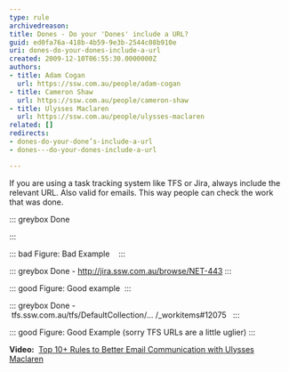 ```yaml
---
type: rule
archivedreason: 
title: Dones - Do your 'Dones' include a URL?
guid: ed0fa76a-418b-4b59-9e3b-2544c08b910e
uri: dones-do-your-dones-include-a-url
created: 2009-12-10T06:55:30.0000000Z
authors:
- title: Adam Cogan
  url: https://ssw.com.au/people/adam-cogan
- title: Cameron Shaw
  url: https://ssw.com.au/people/cameron-shaw
- title: Ulysses Maclaren
  url: https://ssw.com.au/people/ulysses-maclaren
related: []
redirects:
- dones-do-your-done’s-include-a-url
- dones---do-your-dones-include-a-url

---
```


If you are using a task tracking system like TFS or Jira, always include the relevant URL. Also valid for emails. This way people can check the work that was done.

<!--endintro-->


::: greybox
Done 

:::



::: bad
Figure: Bad Example   
:::



::: greybox
Done - http://jira.ssw.com.au/browse/NET-443
:::



::: good
Figure: Good example 
:::



::: greybox
Done - tfs.ssw.com.au/tfs/DefaultCollection/... /\_workitems#12075  
:::

 

::: good
Figure: Good Example (sorry TFS URLs are a little uglier)
:::


**Video:**  [Top 10+ Rules to Better Email Communication with Ulysses Maclaren](https&#58;//www.youtube.com/watch?v=LAqRokqq4jI)
